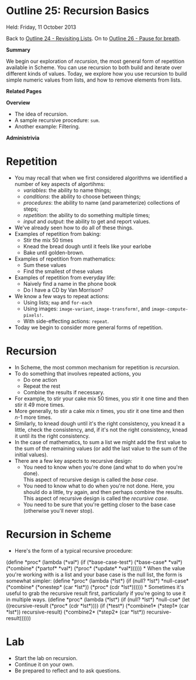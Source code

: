 Outline 25: Recursion Basics
============================

Held: Friday, 11 October 2013

Back to [Outline 24 - Revisiting Lists](outline.24.html).
On to [Outline 26 - Pause for breath](outline.26.html).

**Summary**

We begin our exploration of <em>recursion</em>, the most general form
of repetition available in Scheme.  You can use recursion to both build
and iterate over different kinds of values.  Today, we explore how you
use recursion to build simple numeric values from lists, and how to
remove elements from lists.

**Related Pages**


**Overview**

* The idea of recursion.
* A sample recursive procedure: <code>sum</code>.
* Another example: Filtering.

**Administrivia**


Repetition
==========
* You may recall that when we first considered algorithms we identified
  a number of key aspects of algortihms:
    * *variables*: the ability to name things;
    * *conditions*: the ability to choose between things;
    * *procedures*: the ability to name (and parameterize)
    collections of steps;
    * *repetition*: the ability to do something multiple times;
    * *input* and *output*: the ability to get and report
    values.
* We've already seen how to do all of these things.
* Examples of repetition from baking:
    * Stir the mix 50 times
    * Knead the bread dough until it feels like your earlobe
    * Bake until golden-brown.
* Examples of repetition from mathematics:
    * Sum these values
    * Find the smallest of these values
* Examples of repetition from everyday life:
    * Naively find a name in the phone book
    * Do I have a CD by Van Morrison?
* We know a few ways to repeat actions:
    * Using lists; <code>map</code> and <code>for-each</code> 
    * Using images: <code>image-variant</code>, <code>image-transform!</code>,
    and <code>image-compute-pixels!</code>.
    * With side-effecting actions: <code>repeat</code>.
* Today we begin to consider more general forms of repetition.

Recursion
=========
* In Scheme, the most common mechanism for repetition is
  *recursion*.
* To do something that involves repeated actions, you
    * Do one action
    * Repeat the rest
    * Combine the results if necessary.
* For example, to stir your cake mix 50 times, you stir it one time
  and then stir it 49 more times.
* More generally, to stir a cake mix *n* times, you stir it one
  time and then *n*-1 more times.
* Similarly, to knead dough until it's the right consistency, you
  knead it a little, check the consistency, and, if it's not the
  right consistency, knead it until its the right consistency.
* In the case of mathematics, to sum a list we might add the
  first value to the sum of the remaining values (or add the
  last value to the sum of the initial values).
* There are a few key aspects to recursive design:
    * You need to know when you're done (and what to do when you're done).  
    This aspect of recursive design is called the *base case*.
    * You need to know what to do when you're not done.  Here, you should
    do a little, try again, and then perhaps combine the results.
    This aspect of recursive design is called the *recursive case*.
    * You need to be sure that you're getting closer to the base case
    (otherwise you'll never stop).

Recursion in Scheme
===================
* Here's the form of a typical recursive procedure:
<boxcode>
(define *proc*
  (lambda (*val*)
    (if (*base-case-test*)
        (*base-case* *val*)
        (*combine* (*partof* *val*)
                 (*proc* (*update* *val*))))))
</boxcode>
* When the value you're working with is a list and your base case
  is the null list, the form is 
  somewhat simpler:
<boxcode>
(define *proc*
  (lambda (*lst*)
    (if (null? *lst*)
        *null-case*
        (*combine* (*onestep* (car *lst*))
                 (*proc* (cdr *lst*))))))
</boxcode>
* Sometimes it's useful to grab the recursive result first, particularly
  if you're going to use it in multiple ways.
<boxcode>
(define *proc*
  (lambda (*lst*)
    (if (null? *lst*)
        *null-cse*
        (let ((recursive-result (*proc* (cdr *lst*))))
          (if (*test*)
              (*combine1* (*step1* (car *lst*)) recursive-result)
              (*combine2* (*step2* (car *lst*)) recursive-result))))))
</boxcode>

Lab
===
* Start [](../Labs/recursion-basics-lab.html)the lab on recursion</a>.
* Continue it on your own.
* Be prepared to reflect and to ask questions.


